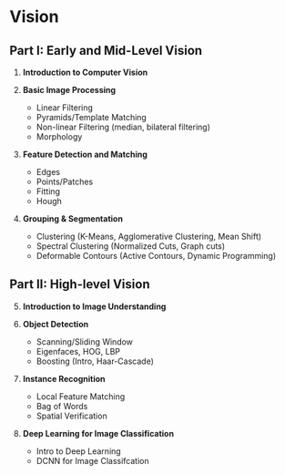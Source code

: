 # Vision

## Part I: Early and Mid-Level Vision

1. **Introduction to Computer Vision**

2. **Basic Image Processing**

   - Linear Filtering
   - Pyramids/Template Matching
   - Non-linear Filtering (median, bilateral filtering)
   - Morphology

3. **Feature Detection and Matching**

   - Edges
   - Points/Patches
   - Fitting
   - Hough

4. **Grouping & Segmentation**

   - Clustering (K-Means, Agglomerative Clustering, Mean Shift)
   - Spectral Clustering (Normalized Cuts, Graph cuts)
   - Deformable Contours (Active Contours, Dynamic Programming)

## Part II: High-level Vision

5. **Introduction to Image Understanding**

6. **Object Detection**

   - Scanning/Sliding Window
   - Eigenfaces, HOG, LBP
   - Boosting (Intro, Haar-Cascade)

7. **Instance Recognition**

   - Local Feature Matching
   - Bag of Words
   - Spatial Verification

8. **Deep Learning for Image Classification**

   - Intro to Deep Learning
   - DCNN for Image Classifcation
